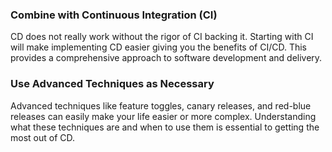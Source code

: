 <!--bl
(filemeta
    (title "Hot Tips and Tricks"))
/bl-->

### Combine with Continuous Integration (CI) ###

CD does not really work without the rigor of CI backing it. Starting with CI will make implementing CD easier giving you the benefits of CI/CD. This provides a comprehensive approach to software development and delivery.

### Use Advanced Techniques as Necessary ###

Advanced techniques like feature toggles, canary releases, and red-blue releases can easily make your life easier or more complex. Understanding what these techniques are and when to use them is essential to getting the most out of CD.

